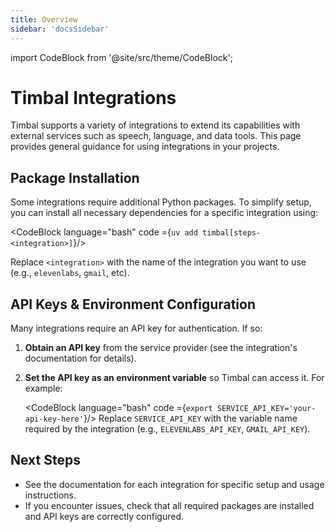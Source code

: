 ```yaml
---
title: Overview
sidebar: 'docsSidebar'
---
```

import CodeBlock from '@site/src/theme/CodeBlock';

# Timbal Integrations

Timbal supports a variety of integrations to extend its capabilities with external services such as speech, language, and data tools. This page provides general guidance for using integrations in your projects.

## Package Installation

Some integrations require additional Python packages. To simplify setup, you can install all necessary dependencies for a specific integration using:

<CodeBlock language="bash" code ={`uv add timbal[steps-<integration>]`}/>

Replace `<integration>` with the name of the integration you want to use (e.g., `elevenlabs`, `gmail`, etc).

## API Keys & Environment Configuration

Many integrations require an API key for authentication. If so:

1. **Obtain an API key** from the service provider (see the integration's documentation for details).
2. **Set the API key as an environment variable** so Timbal can access it. For example:

   <CodeBlock language="bash" code ={`export SERVICE_API_KEY='your-api-key-here'`}/>
   Replace `SERVICE_API_KEY` with the variable name required by the integration (e.g., `ELEVENLABS_API_KEY`, `GMAIL_API_KEY`).

## Next Steps

- See the documentation for each integration for specific setup and usage instructions.
- If you encounter issues, check that all required packages are installed and API keys are correctly configured.